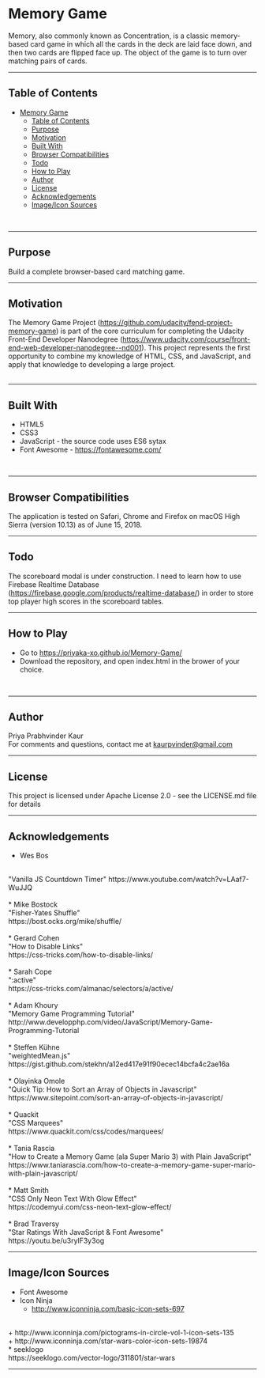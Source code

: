 # Memory Game
Memory, also commonly known as Concentration, is a classic memory-based card game in which all the cards in the deck are laid face down, and then two cards are flipped face up. The object of the game is to turn over matching pairs of cards.
<br>
<hr>

## Table of Contents
- [Memory Game](#memory-game)
  - [Table of Contents](#table-of-contents)
  - [Purpose](#purpose)
  - [Motivation](#motivation)
  - [Built With](#built-with)
  - [Browser Compatibilities](#browser-compatibilities)
  - [Todo](#todo)
  - [How to Play](#how-to-play)
  - [Author](#author)
  - [License](#license)
  - [Acknowledgements](#acknowledgements)
  - [Image/Icon Sources](#imageicon-sources)
<br>
<hr>

## Purpose
Build a complete browser-based card matching game.
<br>
<hr>

## Motivation
The Memory Game Project (https://github.com/udacity/fend-project-memory-game) is part of the core curriculum for completing the Udacity Front-End Developer Nanodegree (https://www.udacity.com/course/front-end-web-developer-nanodegree--nd001).  This project represents the first opportunity to combine my knowledge of HTML, CSS, and JavaScript, and apply that knowledge to developing a large project.    
<br>
<hr>

## Built With
* HTML5
* CSS3
* JavaScript - the source code uses ES6 sytax 
* Font Awesome - https://fontawesome.com/
<br>
<hr>

## Browser Compatibilities
The application is tested on Safari, Chrome and Firefox on macOS High Sierra (version 10.13) as of June 15, 2018.
<br>
<hr>

## Todo
The scoreboard modal is under construction. I need to learn how to use Firebase Realtime Database (https://firebase.google.com/products/realtime-database/) in order to store top player high scores in the scoreboard tables. 
<br>
<hr>

## How to Play
* Go to https://priyaka-xo.github.io/Memory-Game/
* Download the repository, and open index.html in the brower of your choice.
<br>
<hr>

## Author
Priya Prabhvinder Kaur<br>
For comments and questions, contact me at kaurpvinder@gmail.com 
<br>
<hr>

## License 
This project is licensed under Apache License 2.0 - see the LICENSE.md file for details
<br>
<hr>

## Acknowledgements
* Wes Bos
<br>
"Vanilla JS Countdown Timer"
https://www.youtube.com/watch?v=LAaf7-WuJJQ
<br><br>
* Mike Bostock
<br>
"Fisher-Yates Shuffle"
<br>
https://bost.ocks.org/mike/shuffle/
<br><br>
* Gerard Cohen
<br>
"How to Disable Links"
<br>
https://css-tricks.com/how-to-disable-links/
<br><br>
* Sarah Cope
<br>
":active"
<br>
https://css-tricks.com/almanac/selectors/a/active/
<br><br>
* Adam Khoury
<br>
"Memory Game Programming Tutorial"
<br>
http://www.developphp.com/video/JavaScript/Memory-Game-Programming-Tutorial
<br><br>
* Steffen Kühne
<br>
"weightedMean.js"
<br>
https://gist.github.com/stekhn/a12ed417e91f90ecec14bcfa4c2ae16a
<br><br>
* Olayinka Omole
<br>
"Quick Tip: How to Sort an Array of Objects in Javascript"
<br>
https://www.sitepoint.com/sort-an-array-of-objects-in-javascript/
<br><br>
* Quackit
<br>
"CSS Marquees"
<br>
https://www.quackit.com/css/codes/marquees/
<br><br>
* Tania Rascia
<br>
"How to Create a Memory Game (ala Super Mario 3) with Plain JavaScript"
<br>
https://www.taniarascia.com/how-to-create-a-memory-game-super-mario-with-plain-javascript/
<br> <br>  
* Matt Smith
<br>
"CSS Only Neon Text With Glow Effect"
<br>
https://codemyui.com/css-neon-text-glow-effect/
<br><br>
* Brad Traversy
<br>
"Star Ratings With JavaScript & Font Awesome"
<br>
https://youtu.be/u3rylF3y3og
<br>
<hr>

## Image/Icon Sources
* Font Awesome
* Icon Ninja
  + http://www.iconninja.com/basic-icon-sets-697
<br>
  + http://www.iconninja.com/pictograms-in-circle-vol-1-icon-sets-135
<br>
  + http://www.iconninja.com/star-wars-color-icon-sets-19874
<br>
* seeklogo
<br>
https://seeklogo.com/vector-logo/311801/star-wars
<br>
<hr>